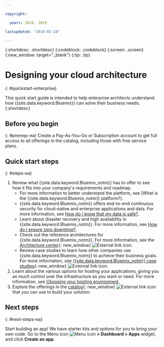 ```yaml
---

copyright:

  years: 2018, 2019

lastupdated: "2019-02-18"

---
```


{:shortdesc: .shortdesc}
{:codeblock: .codeblock}
{:screen: .screen}
{:new_window: target="_blank"}
{:tip: .tip}

# Designing your cloud architecture
{: #quickstart-enterprise}

This quick start guide is intended to help enterprise architects understand how {{site.data.keyword.Bluemix}} can solve their business needs. 
{:shortdesc}

## Before you begin
{: #prereqs-ea}
Create a Pay-As-You-Go or Subscription account to get full access to all offerings in the catalog, including those with free service plans. 

## Quick start steps
{: #steps-ea}

1. Review what {{site.data.keyword.Bluemix_notm}} has to offer to see how it fits into your company's requirements and roadmap. 
    * For more information to better understand the platform, see [What is the {{site.data.keyword.Bluemix_notm}} platform?].
    * {{site.data.keyword.Bluemix_notm}} offers end-to-end continuous security for cloud-native and enterprise applications and data. For more information, see [How do I know that my data is safe?](/docs/overview/security.html). 
    * Learn about disaster recovery and high availability in {{site.data.keyword.Bluemix_notm}}. For more information, see [How do I ensure zero downtime?](/docs/overview/zero_downtime.html#zero-downtime).
    * Check out the reference architectures for {{site.data.keyword.Bluemix_notm}}. For more information, see the [Architecture center](https://www.ibm.com/cloud/garage/architectures){: new_window} ![External link icon](../icons/launch-glyph.svg). 
    * Review case studies to learn how other companies use {{site.data.keyword.Bluemix_notm}} to achieve their business goals. For more information, see [{{site.data.keyword.Bluemix_notm}} case studies](https://www.ibm.com/cloud-computing/bluemix/case-studies){: new_window} ![External link icon](../icons/launch-glyph.svg). 
2. Learn about the various options for hosting your applications, giving you as much control over the infrastructure as you want or need. For more information, see [Choosing your hosting environment](/docs/overview/ibm-cloud-platform.html#choose-compute).
3. Explore the offerings in the [catalog](https://cloud.ibm.com/catalog){: new_window} ![External link icon](../icons/launch-glyph.svg) that you can use to build your solution.

## Next steps
{: #next-steps-ea}

Start building an app! We have starter kits and options for you to bring your own code. Go to the Menu icon ![Menu icon](../icons/icon_hamburger.svg) **> Dashboard > Apps** widget, and click **Create an app**.

